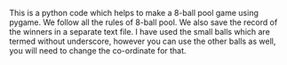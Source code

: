 This is a python code which helps to make a 8-ball pool game using pygame. We follow all the rules of 8-ball pool. We also save the record of the winners in a separate text file. I have used the small balls which are termed without underscore, however you can use the other balls as well, you will need to change the co-ordinate for that.
